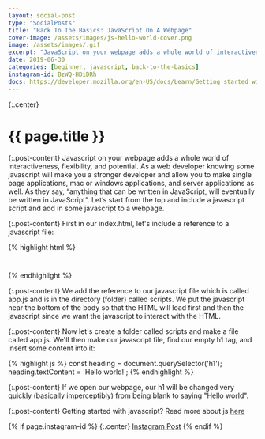 ```yaml
---
layout: social-post
type: "SocialPosts"
title: "Back To The Basics: JavaScript On A Webpage"
cover-image: /assets/images/js-hello-world-cover.png
image: /assets/images/.gif
excerpt: "JavaScript on your webpage adds a whole world of interactiveness, flexibility, and potential. As a web developer knowing some javascript will make you a stronger developer and allow you to make single page applications, mac or windows applications, and server applications as well."
date: 2019-06-30
categories: [beginner, javascript, back-to-the-basics]
instagram-id: BzWQ-HDiDRh
docs: https://developer.mozilla.org/en-US/docs/Learn/Getting_started_with_the_web/JavaScript_basics
---
```

{:.center}
# {{ page.title }}

{:.post-content}
Javascript on your webpage adds a whole world of interactiveness, flexibility, 
and potential. As a web developer knowing some javascript will make you a stronger 
developer and allow you to make single page applications, mac or windows 
applications, and server applications as well. As they say, “anything that can be 
written in JavaScript, will eventually be written in JavaScript”. Let’s start 
from the top and include a javascript script and add in some javascript to a webpage.

{:.post-content}
First in our index.html, let's include a reference to a javascript file:

{% highlight html %}
<!doctype html>
<html>
    <head>
        <meta charset="utf-8">
        <title>My Javascript Page</title>
        <meta name="viewport" content="width=device-width, initial-scale=1">
    </head>
    <body>
        <h1></h1>
        <script src="scripts/app.js"></script>
    </body>
</html>
{% endhighlight %}

{:.post-content}
We add the reference to our javascript file which is called app.js and is in the 
directory (folder) called scripts. We put the javascript near the bottom of the body
so that the HTML will load first and then the javascript since we want the javascript
to interact with the HTML.

{:.post-content}
Now let's create a folder called scripts and make a file called app.js. We'll then
make our javascript file, find our empty h1 tag, and insert some content into it:

{% highlight js %}
const heading = document.querySelector('h1');
heading.textContent = 'Hello world!';
{% endhighlight %}

{:.post-content}
If we open our webpage, our h1 will be changed very quickly (basically imperceptibly)
from being blank to saying "Hello world".


{:.post-content}
Getting started with javascript? Read more about js <a href="{{page.docs}}" target="_blank">here</a>

{% if page.instagram-id %}
{:.center}
<a class="insta-link" href="https://www.instagram.com/p/{{page.instagram-id}}" target="_blank">Instagram Post</a>
{% endif %}
